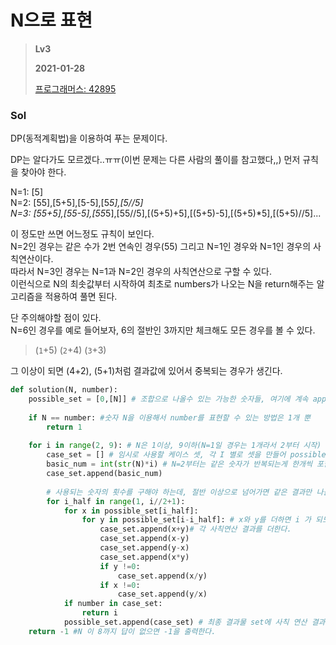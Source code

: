 # N으로 표현
> **Lv3**
>
> **2021-01-28**
>
> [프로그래머스: 42895](https://programmers.co.kr/learn/courses/30/lessons/42895)

### Sol


DP(동적계획법)을 이용하여 푸는 문제이다.

DP는 알다가도 모르겠다..ㅠㅠ(이번 문제는 다른 사람의 풀이를 참고했다,,)
먼저 규칙을 찾아야 한다.

N=1: [5]  
N=2: [55],[5+5],[5-5],[5*5],[5//5]  
N=3: [55+5],[55-5],[55*5],[55//5],[(5+5)+5],[(5+5)-5],[(5+5)*5],[(5+5)//5]...

이 정도만 쓰면 어느정도 규칙이 보인다.  
N=2인 경우는 같은 수가 2번 연속인 경우(55) 그리고 N=1인 경우와 N=1인 경우의 사칙연산이다.  
따라서 N=3인 경우는 N=1과 N=2인 경우의 사칙연산으로 구할 수 있다.  
이런식으로 N의 최솟값부터 시작하여 최초로 numbers가 나오는 N을 return해주는 알고리즘을 적용하여 풀면 된다.


단 주의해야할 점이 있다.  
N=6인 경우를 예로 들어보자, 6의 절반인 3까지만 체크해도 모든 경우를 볼 수 있다. 

> (`1`+5) (`2`+4) (`3`+3)  

그 이상이 되면 (4+2), (5+1)처럼 결과값에 있어서 중복되는 경우가 생긴다.


```python
def solution(N, number):
    possible_set = [0,[N]] # 조합으로 나올수 있는 가능한 숫자들, 여기에 계속 append하며 이후에 사용함
    
    if N == number: #숫자 N을 이용해서 number를 표현할 수 있는 방법은 1개 뿐
        return 1
    
    for i in range(2, 9): # N은 1이상, 9이하(N=1일 경우는 1개라서 2부터 시작)
        case_set = [] # 임시로 사용할 케이스 셋, 각 I 별로 셋을 만들어 possible set에 붙인다.
        basic_num = int(str(N)*i) # N=2부터는 같은 숫자가 반복되는게 한개씩 포함(55,555,5555...)
        case_set.append(basic_num)
        
        # 사용되는 숫자의 횟수를 구해야 하는데, 절반 이상으로 넘어가면 같은 결과만 나올 뿐이므로 절반까지만을 사용한다. 
        for i_half in range(1, i//2+1): 
            for x in possible_set[i_half]:
                for y in possible_set[i-i_half]: # x와 y를 더하면 i 가 되도록 만든 수다. 
                    case_set.append(x+y)# 각 사칙연산 결과를 더한다.
                    case_set.append(x-y)
                    case_set.append(y-x)
                    case_set.append(x*y)
                    if y !=0:
                        case_set.append(x/y)
                    if x !=0:
                        case_set.append(y/x)
            if number in case_set:
                return i
            possible_set.append(case_set) # 최종 결과물 set에 사칙 연산 결과를 더한다.
    return -1 #N 이 8까지 답이 없으면 -1을 출력한다.
```